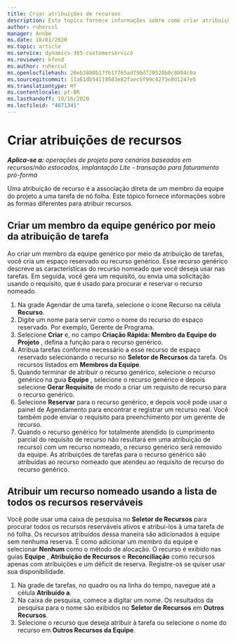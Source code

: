 ```yaml
---
title: Criar atribuições de recursos
description: Este tópico fornece informações sobre como criar atribuições de recursos genéricos e nomeados.
author: ruhercul
manager: Annbe
ms.date: 10/01/2020
ms.topic: article
ms.service: dynamics-365-customerservice
ms.reviewer: kfend
ms.author: ruhercul
ms.openlocfilehash: 20eb3880b17fb1f765ad79bd720520b0c8004c0a
ms.sourcegitcommit: 11a61db54119503e82faec5f99c4273e8d1247e5
ms.translationtype: HT
ms.contentlocale: pt-BR
ms.lasthandoff: 10/16/2020
ms.locfileid: "4071341"
---
```

# <a name="create-resource-assignments"></a>Criar atribuições de recursos

_**Aplica-se a:** operações de projeto para cenários baseados em recursos/não estocados, implantação Lite - transação para faturamento pró-forma_


Uma atribuição de recurso é a associação direta de um membro da equipe do projeto a uma tarefa de nó folha. Este tópico fornece informações sobre as formas diferentes para atribuir recursos.

## <a name="create-a-generic-team-member-through-task-assignment"></a>Criar um membro da equipe genérico por meio da atribuição de tarefa


Ao criar um membro da equipe genérico por meio da atribuição de tarefas, você cria um espaço reservado ou recurso genérico. Esse recurso genérico descreve as características do recurso nomeado que você deseja usar nas tarefas. Em seguida, você gera um requisito, ou envia uma solicitação usando o requisito, que é usado para procurar e reservar o recurso nomeado.

1. Na grade Agendar de uma tarefa, selecione o ícone Recurso na célula **Recurso**.
2. Digite um nome para servir como o nome do recurso do espaço reservado. Por exemplo, Gerente de Programa.
3. Selecione **Criar** e, no campo **Criação Rápida: Membro da Equipe do Projeto** , defina a função para o recurso genérico.
4. Atribua tarefas conforme necessário a esse recurso de espaço reservado selecionando o recurso no **Seletor de Recursos** da tarefa. Os recursos listados em **Membros da Equipe**.
5. Quando terminar de atribuir o recurso genérico, selecione o recurso genérico na guia **Equipe** , selecione o recurso genérico e depois selecione **Gerar Requisito** de modo a criar um requisito de recurso para o recurso genérico.
6. Selecione **Reservar** para o recurso genérico, e depois você pode usar o painel de Agendamento para encontrar e registrar um recurso real. Você também pode enviar o requisito para preenchimento por um gerente de recurso.
7. Quando o recurso genérico for totalmente atendido (o cumprimento parcial do requisito de recurso não resultará em uma atribuição de recurso) com um recurso nomeado, o recurso genérico será removido da equipe. As atribuições de tarefas para o recurso genérico são atribuídas ao recurso nomeado que atendeu ao requisito de recurso do recurso genérico.

## <a name="assign-a-named-resource-from-the-list-of-all-bookable-resources"></a>Atribuir um recurso nomeado usando a lista de todos os recursos reserváveis

Você pode usar uma caixa de pesquisa no **Seletor de Recursos** para procurar todos os recursos reserváveis ativos e atribui-los à uma tarefa de nó folha. Os recursos atribuídos dessa maneira são adicionados à equipe sem nenhuma reserva. É como adicionar um membro da equipe e selecionar **Nenhum** como o método de alocação. O recurso é exibido nas guias **Equipe** , **Atribuição de Recursos** e **Reconciliação** como recursos apenas com atribuições e um déficit de reserva. Registre-os se quiser usar sua disponibilidade.

1. Na grade de tarefas, no quadro ou na linha do tempo, navegue até a célula **Atribuído a**.
2. Na caixa de pesquisa, comece a digitar um nome. Os resultados da pesquisa para o nome são exibidos no **Seletor de Recursos** em **Outros Recursos**.
3. Selecione o recurso que deseja atribuir à tarefa ou selecione o nome do recurso em **Outros Recursos da Equipe**.

